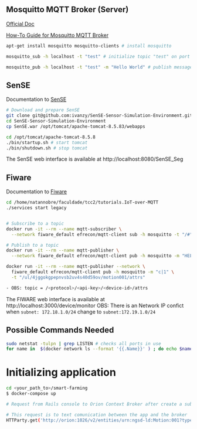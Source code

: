 ## Mosquitto MQTT Broker (Server)
[Official Doc](https://mosquitto.org/documentation/)

[How-To Guide for Mosquitto MQTT Broker](https://www.digitalocean.com/community/tutorials/how-to-install-and-secure-the-mosquitto-mqtt-messaging-broker-on-ubuntu-16-04)
```sh
apt-get install mosquitto mosquitto-clients # install mosquitto

mosquitto_sub -h localhost -t "test" # initialize topic "test" on port 1883

mosquitto_pub -h localhost -t "test" -m "Hello World" # publish message
```

## SenSE
Documentation to [SenSE](https://github.com/ivanzy/SenSE-Sensor-Simulation-Environment/blob/master/README.md)
```sh
# Download and prepare SenSE
git clone git@github.com:ivanzy/SenSE-Sensor-Simulation-Environment.git # clone SenSE
cd SenSE-Sensor-Simulation-Environment
cp SenSE.war /opt/tomcat/apache-tomcat-8.5.83/webapps

cd /opt/tomcat/apache-tomcat-8.5.8
./bin/startup.sh # start tomcat
./bin/shutdown.sh # stop tomcat
```
The SenSE web interface is available at http://localhost:8080/SenSE_Seg

## Fiware
Documentation to [Fiware](https://github.com/FIWARE/tutorials.Getting-Started)
```sh
cd /home/natannobre/faculdade/tcc2/tutorials.IoT-over-MQTT
./services start legacy


# Subscribe to a topic
docker run -it --rm --name mqtt-subscriber \
  --network fiware_default efrecon/mqtt-client sub -h mosquitto -t "/#"

# Publish to a topic
docker run -it --rm --name mqtt-publisher \
  --network fiware_default efrecon/mqtt-client pub -h mosquitto -m "HELLO WORLD" -t "/test"

docker run -it --rm --name mqtt-publisher --network \
  fiware_default efrecon/mqtt-client pub -h mosquitto -m "c|1" \
  -t "/ul/4jggokgpepnvsb2uv4s40d59ov/motion001/attrs"

- OBS: topic = /<protocol>/<api-key>/<device-id>/attrs
```
The FIWARE web interface is available at http://localhost:3000/device/monitor
OBS: There is an Network IP confict when `subnet: 172.18.1.0/24` change to `subnet:172.19.1.0/24`

## Possible Commands Needed
```sh
sudo netstat -tulpn | grep LISTEN # checks all ports in use
for name in  $(docker network ls --format '{{.Name}}' ) ; do echo $name ; docker inspect $name --format '{{ .IPAM.Config }}' ; done # checks all docker networks
```

# Initializing application
```sh
cd <your_path_to>/smart-farming
$ docker-compose up

# Request from Rails console to Orion Context Broker after create a subgroup and a device.

# This request is to text comunication between the app and the broker
HTTParty.get('http://orion:1026/v2/entities/urn:ngsd-ld:Motion:001?type=Motion', headers: { 'fiware-service' => 'openiot', 'fiware-servicepath' => '/' })
```
